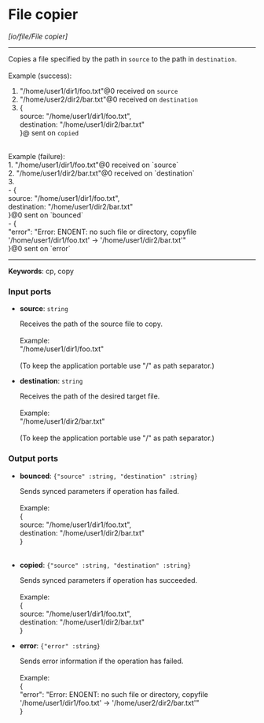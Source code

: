 # File copier

_[io/file/File copier]_

---

Copies a file specified by the path in `source` to the path in `destination`.<br>
<br>
Example (success): <br>
1. "/home/user1/dir1/foo.txt"@0 received on `source`<br>
2. "/home/user2/dir2/bar.txt"@0 received on `destination`<br>
3. { <br>
source: "/home/user1/dir1/foo.txt", <br>
destination: "/home/user1/dir2/bar.txt"<br>
}@ sent on `copied`<br>
<br>
Example (failure): <br>
1. "/home/user1/dir1/foo.txt"@0 received on `source`<br>
2. "/home/user1/dir2/bar.txt"@0 received on `destination`<br>
3. <br>
- { <br>
source: "/home/user1/dir1/foo.txt", <br>
destination: "/home/user1/dir2/bar.txt"<br>
}@0 sent on `bounced`<br>
- {<br>
  "error": "Error: ENOENT: no such file or directory, copyfile '/home/user1/dir1/foo.txt' -> '/home/user1/dir2/bar.txt'"<br>
}@0 sent on `error`<br>

---

__Keywords__: cp, copy

### Input ports

* __source__: ` string `

    Receives the path of the source file to copy.<br>
    <br>
    Example:<br>
    "/home/user1/dir1/foo.txt"<br>
    <br>
    (To keep the application portable use "/" as path separator.)<br>


* __destination__: ` string `

    Receives the path of the desired target file.<br>
    <br>
    Example:<br>
    "/home/user1/dir2/bar.txt"<br>
    <br>
    (To keep the application portable use "/" as path separator.)<br>

### Output ports

* __bounced__: ` {"source" :string, "destination" :string} `

    Sends synced parameters if operation has failed.<br>
    <br>
    Example:<br>
    { <br>
      source: "/home/user1/dir1/foo.txt", <br>
      destination: "/home/user1/dir2/bar.txt"<br>
    }<br>
    <br>


* __copied__: ` {"source" :string, "destination" :string} `

    Sends synced parameters if operation has succeeded.<br>
    <br>
    Example:<br>
    { <br>
      source: "/home/user1/dir1/foo.txt", <br>
      destination: "/home/user1/dir2/bar.txt"<br>
    }<br>


* __error__: ` {"error" :string} `

    Sends error information if the operation has failed.<br>
    <br>
    Example: <br>
    {<br>
      "error": "Error: ENOENT: no such file or directory, copyfile '/home/user1/dir1/foo.txt' -> '/home/user2/dir2/bar.txt'"<br>
    }<br>

